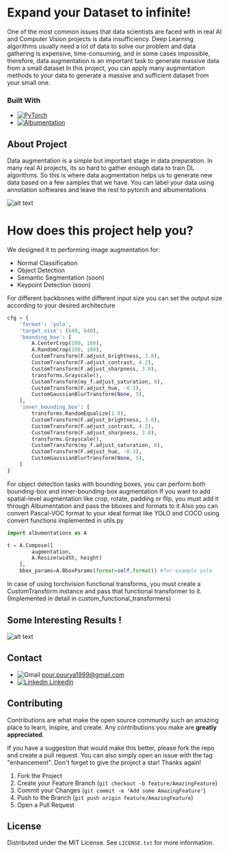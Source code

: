 # Expand your Dataset to infinite!
One of the most common issues that data scientists are faced with in real AI and Computer Vision projects is data insufficiency. Deep Learning algorithms usually need a lot of data to solve our problem and data gathering is expensive, time-consuming, and in some cases impossible, therefore, data augmentation is an important task to generate massive data from a small dataset
In this project, you can apply many augmentation methods to your data to generate a massive and sufficient dataset
from your small one.

### Built With
* [![PyTorch][torchlogo]][torchurl]
* [![Albumentation][alblogo]][alburl]

## About Project
Data augmentation is a simple but important stage in data preparation. In many real AI projects, its so hard to
gather enough data to train DL algorithms. So this is where data augmentation helps us to generate new data based on
a few samples that we have. You can label your data using annotation softwares and leave the rest to pytorch and albumentations

![alt text](https://github.com/pr1266/data_augmentation/blob/master/src/final.jpg)

# How does this project help you?
We designed it to performing image augmentation for:
* Normal Classification
* Object Detection
* Semantic Segmentation (soon)
* Keypoint Detection (soon)

For different backbones witht different input size you can set the output size according to your desired architecture 

```python
cfg = {
    'format': 'yolo',
    'target_size': (640, 640),
    'bounding_box': [
        A.CenterCrop(100, 100),
        A.RandomCrop(100, 100),
        CustomTransform(F.adjust_brightness, 3.0),
        CustomTransform(F.adjust_contrast, 4.2),
        CustomTransform(F.adjust_sharpness, 3.0),
        transforms.Grayscale(),
        CustomTransform(my_f.adjust_saturation, 8),
        CustomTransform(F.adjust_hue, -0.3),
        CustomGaussianBlurTransform(None, 5),
    ],
    'inner_bounding_box': [
        transforms.RandomEqualize(1.0),
        CustomTransform(F.adjust_brightness, 3.0),
        CustomTransform(F.adjust_contrast, 4.2),
        CustomTransform(F.adjust_sharpness, 3.0),
        transforms.Grayscale(),
        CustomTransform(my_f.adjust_saturation, 8),
        CustomTransform(F.adjust_hue, -0.3),
        CustomGaussianBlurTransform(None, 5),
    ]
}
```
For object detection tasks with bounding boxes, you can perform both bounding-box and inner-bounding-box augmentation
If you want to add spatial-level augmentation like crop, rotate, padding or flip, you must add it through Albumentation and pass the bboxes
and formats to it
Also you can convert Pascal-VOC format to your ideal format like YOLO and COCO using convert functions implemented in utils.py

```python
import albumentations as A

t = A.Compose([
        augmentation,
        A.Resize(width, height)
    ],
    bbox_params=A.BboxParams(format=self.format)) #for example yolo
```

In case of using torchvision functional transforms, you must create a CustomTransform instance and pass that
functional transformer to it. (Implemented in detail in custom_functional_transformers)

## Some Interesting Results !
![alt text](https://github.com/pr1266/data_augmentation/blob/master/src/final_res.jpg)

## Contact

* ![Gmail](https://img.shields.io/badge/Gmail-D14836?style=for-the-badge&logo=gmail&logoColor=white) pour.pourya1999@gmail.com
* [![Linkedin](https://i.stack.imgur.com/gVE0j.png) LinkedIn](https://www.linkedin.com/in/pr1266/)

## Contributing
Contributions are what make the open source community such an amazing place to learn, inspire, and create. Any contributions you make are **greatly appreciated**.

If you have a suggestion that would make this better, please fork the repo and create a pull request. You can also simply open an issue with the tag "enhancement".
Don't forget to give the project a star! Thanks again!

1. Fork the Project
2. Create your Feature Branch (`git checkout -b feature/AmazingFeature`)
3. Commit your Changes (`git commit -m 'Add some AmazingFeature'`)
4. Push to the Branch (`git push origin feature/AmazingFeature`)
5. Open a Pull Request

## License
Distributed under the MIT License. See `LICENSE.txt` for more information.

[torchlogo]: https://img.shields.io/badge/pytorch-ff8200?style=for-the-badge&logo=PyTorch&logoColor=white
[torchurl]: https://pytorch.org/

[alblogo]: https://img.shields.io/badge/Albumentations-FFFFFF?style=for-the-badge
[alburl]: https://albumentations.ai/